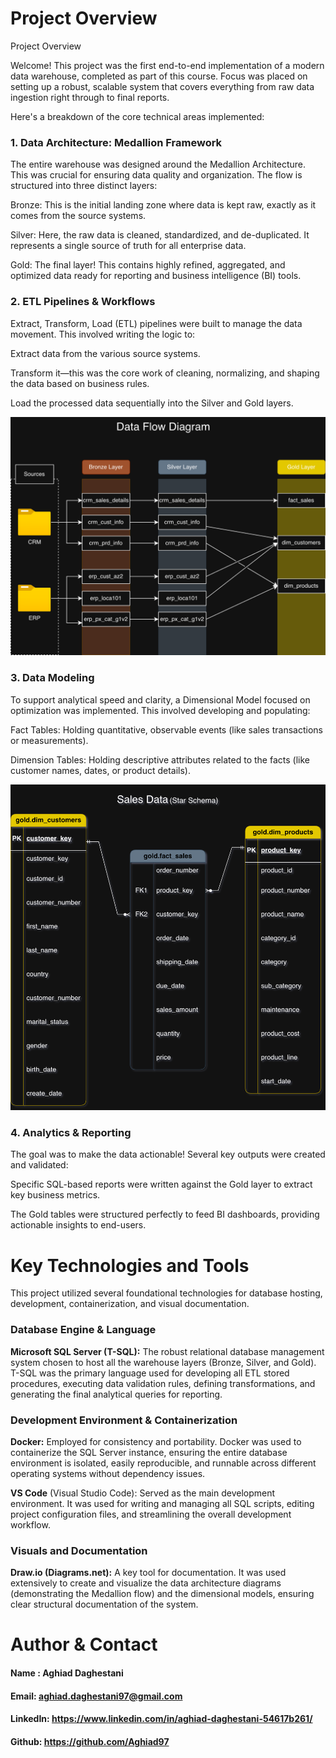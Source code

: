 # Project Overview

Project Overview

Welcome! This project was the first end-to-end implementation of a modern data warehouse, completed as part of this course. Focus was placed on setting up a robust, scalable system that covers everything from raw data ingestion right through to final reports.

Here's a breakdown of the core technical areas implemented:


### 1. Data Architecture: Medallion Framework

The entire warehouse was designed around the Medallion Architecture. This was crucial for ensuring data quality and organization. The flow is structured into three distinct layers:

Bronze: This is the initial landing zone where data is kept raw, exactly as it comes from the source systems.

Silver: Here, the raw data is cleaned, standardized, and de-duplicated. It represents a single source of truth for all enterprise data.

Gold: The final layer! This contains highly refined, aggregated, and optimized data ready for reporting and business intelligence (BI) tools.

### 2. ETL Pipelines & Workflows

Extract, Transform, Load (ETL) pipelines were built to manage the data movement. This involved writing the logic to:

Extract data from the various source systems.

Transform it—this was the core work of cleaning, normalizing, and shaping the data based on business rules.

Load the processed data sequentially into the Silver and Gold layers.

![data_diagram](docs/Data_Flow_Diagram_2.drawio.png)

### 3. Data Modeling

To support analytical speed and clarity, a Dimensional Model focused on optimization was implemented. This involved developing and populating:

Fact Tables: Holding quantitative, observable events (like sales transactions or measurements).

Dimension Tables: Holding descriptive attributes related to the facts (like customer names, dates, or product details).

![Data_model](docs/star_schema_data_model_2.drawio.png)

### 4. Analytics & Reporting

The goal was to make the data actionable! Several key outputs were created and validated:

Specific SQL-based reports were written against the Gold layer to extract key business metrics.

The Gold tables were structured perfectly to feed BI dashboards, providing actionable insights to end-users.

# Key Technologies and Tools

This project utilized several foundational technologies for database hosting, development, containerization, and visual documentation.

### Database Engine & Language

**Microsoft SQL Server (T-SQL):** The robust relational database management system chosen to host all the warehouse layers (Bronze, Silver, and Gold). T-SQL was the primary language used for developing all ETL stored procedures, executing data validation rules, defining transformations, and generating the final analytical queries for reporting.

### Development Environment & Containerization

 **Docker:** Employed for consistency and portability. Docker was used to containerize the SQL Server instance, ensuring the entire database environment is isolated, easily reproducible, and runnable across different operating systems without dependency issues.

**VS Code** (Visual Studio Code): Served as the main development environment. It was used for writing and managing all SQL scripts, editing project configuration files, and streamlining the overall development workflow.

### Visuals and Documentation

**Draw.io (Diagrams.net):** A key tool for documentation. It was used extensively to create and visualize the data architecture diagrams (demonstrating the Medallion flow) and the dimensional models, ensuring clear structural documentation of the system.

# Author & Contact
#### Name : Aghiad Daghestani
#### Email: aghiad.daghestani97@gmail.com
#### LinkedIn: https://www.linkedin.com/in/aghiad-daghestani-54617b261/
#### Github: https://github.com/Aghiad97
